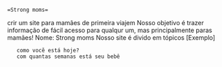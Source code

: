                                                                                              =Strong moms=
                                                                                                    
                                                                       
                                                                                                    
crir um site para mamães de primeira viajem
Nosso objetivo é trazer informação de fácil acesso para qualqur um, mas principalmente paras mamães!
Nome: Strong moms
Nosso site é divido em tópicos
      [Exemplo]


       como vocẽ está hoje?
       com quantas semanas está seu bebê
